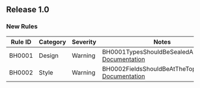 ﻿## Release 1.0

### New Rules

Rule ID | Category | Severity | Notes
--------|----------|----------|--------------------
BH0001  |  Design  |  Warning | BH0001TypesShouldBeSealedAnalyzer, [Documentation](https://na1307.github.io/Bluehill.Analyzers/BH0001)
BH0002  |  Style   |  Warning | BH0002FieldsShouldBeAtTheTopAnalyzer, [Documentation](https://na1307.github.io/Bluehill.Analyzers/BH0002)
